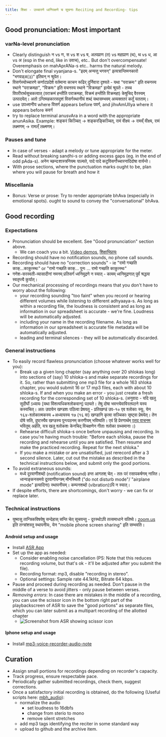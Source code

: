 ```yaml
---
title: शिक्षा - उच्चारणे ध्वनिरक्षणे च सूचनाः Reciting and Recording- tips 
---
```


## Good pronunciation: Most important

### varNa-level pronunciation
- Clearly distinguish न vs ण, स vs श vs ष, अल्पप्राण (त) vs महाप्राण (थ), थ vs ध, आ vs अ (esp in the end, like in उवाच), etc.. But don't overcompensate! Overemphasis on mahAprANa-s etc.. harms the natural melody.
- Don't elongate final vyanjana-s. "इदम् अन्यत्तु भगवन्" इत्यत्रान्तिमनकारो "भगवन्न्अ(३)" इतिवन् न श्रूयेत।
- विसर्गस्योच्चारणे कर्णाटप्रदेशे वर्तमाना काचन रूढिर् दुर्निवारा दृश्यते - यथा "पराक्रमः" इति वचनस्य स्थाने "पराक्रमहा", "विक्रमः" इति वचनस्य स्थाने "विक्रमहा" इत्येवं श्रूयते - तच्च विपरीरार्थसूचकत्वात् (पराक्रमं हन्तीति पराक्रमहा, विक्रमं‌ हन्तीति विक्रमहा) केषुचिद् वैरस्यम् उत्पादयेत्। अतो ऽन्तिमहकारसदृशं विसर्गस्थानीयं शब्दं‌ यथासम्भवम् अव्यक्ततरं‌ कर्तुं यतताम्। 
- use उपध्मानीय where विसर्ग appears before पवर्ग, and jihvAmUlIya where it appears before कवर्ग
- try to replace terminal anusvAra in a word with the appropriate anunAsika. Example: शङ्करं किञ्चित् -> शङ्करङ्किञ्चित्, रामं वीक्ष्य ->‌ रामव्ँ वीक्ष्य, रामं लक्ष्मणम् -> रामल्ँ लक्ष्मणम्।

### Pauses and tune
  - In case of verses - adapt a melody or tune appropriate for the meter. 
  - Read without breaking sandhi-s or adding excess gaps (eg. in the end of odd pAda-s). अनेन च्छन्दःशास्त्रनियमः पाल्यते, पादे पादे कटुविसर्गोच्चारनादिदोषा वार्यन्ते। 
  - With prose sections, where the punctuation marks ought to be, plan where you will pause for breath and how it 

### Miscellania
- Bonus: Verse or prose: Try to render appropriate bhAva (especially in emotional spots).
ought to sound to convey the "conversational" bhAva.

## Good recording
### Expectations
- Pronunciation should be excellent. See "Good pronunciation" section above.
  - We can coach you a bit. [Video demos](https://goo.gl/htvxdN), [शिक्षाभिप्रायः](http://vvasuki.github.io/saMskAra/sanskrit/shixaa/)
- Recording should have no notification sounds, no phone call sounds.
- Recording should have no "correction sounds" - ie "रामो गच्छति काक्...काकुत्स्थः" or "रामो गच्छति काक्... पुनः ... रामो गच्छति काकुत्स्थः"
- गणेश-सरस्वती-व्यासादीनां नमनम् प्रतिसर्गं ध्वनिमुद्रणे न स्यात् - कामम् ध्वनिमुद्रणात् पुर्वं श्रद्धया स्वतृप्त्यै कुर्यात्।
- Our mechanical processing of recordings means that you don't have to worry about the following:
  - your recording sounding "too faint" when you record or hearing different volumes while listening to different adhyaaya-s. As long as within a recording file, the loudness is consistent and as long as information in our spreadsheet is accurate - we're fine. Loudness will be automatically adjusted.
  - including your name in the recording filename. As long as information in our spreadsheet is accurate file metadata will be automatically adjusted.
  - leading and terminal silences - they will be automatically discarded.

### General instructions
- To easily record flawless pronunciation (choose whatever works well for you):
  - Break up a given long chapter (say anything over 20 shlokas long) into sections of (say) 10 shloka-s and make separate recordings for it. So, rather than submitting one mp3 file for a whole 163 shloka chapter, you would submit 16 or 17 mp3 files, each with about 10 shloka-s. If and when you make an error - you just create a fresh recording for the corresponding set of 10 shloka-s. (अनुवादः - यदि खलु सुदीर्घो‌ ऽध्यायः [यथा विंशत्यधिकश्लोकवान्] पठ्यते। तेषु दोषा भवन्त्येवाविरतपठने यस्य कस्यचित्। अतः‌ उपायेन खण्डशः‌ पठित्वा प्रेषयतु - प्रतिखण्डं उप-१० एव श्लोकाः स्युः, येन १६४-श्लोकात्मकस्य +अध्यायस्य १७ (१६ वा) खण्डानि कृत्वा सञ्चिकाः सृष्ट्वा प्रेषयेत्। तेन दोषे सति, दुष्टस्यैव खण्डस्य पुनःपठनम् करणीयम् भविष्यति। एवं‌ हि प्रेरणार्थम् [एतद् वाचनम्](https://archive.org/details/Raghuvamsha-mUlam-vedabhoomi.org/Raghuvamsha-Sarga02-21-33.mp3) भवितुम् अर्हति, यत्र खलु श्लोकशः‌ केनचिद् विचक्षणेन गीताः श्लोका ग्रथ्यमानाः।)
  - Rehearse difficult shloka-s once before unpausing and recording. In case you're having much trouble: "Before each shloka, pause the recording and rehearse until you are satisfied. Then resume and make the practiced recording. Repeat for the next shloka."
  - If you make a mistake or are unsatisified, just rerecord after a 3 second silence. Later, cut out the mistake as described in the technical instructions below, and submit only the good portions.
- To avoid extraneous sounds:
  - मध्ये दूरवाणीशब्दो (notification sound) हन्त आगतश् चेत् - ततः परं रसापकर्षणम् नास्ति। ध्वन्यङ्कनसमये दूरवाणीयन्त्रम् मौनस्थितौ ("do not disturb mode"/ "airplane mode" इत्यादिना) स्थापनीयम्। कम्पनशब्दो (vibration)ऽपि न स्यात्।
- If despite efforts, there are shortcomings, don't worry - we can fix or replace later.

### Technical instructions
- युष्मासु तान्त्रिकविषयेषु सन्देहास् सन्ति चेत् सूचयन्तु - दूरस्थोऽपि तत्समाधाने यतिष्ये। [zoom.us](https://play.google.com/store/apps/details?id=us.zoom.videomeetings) इति तन्त्रांशस्तु स्थापनीयः, येन "mobile phone screen sharing" इति सम्भवति।

#### Android setup and usage
- Install [ASR App](https://play.google.com/store/apps/details?id=com.nll.asr&hl=en)
- Set up the app as needed:
  - Consider enabling noise cancellation (PS: Note that this reduces recording volume, but that's ok - it'll be adjusted after you submit the file).
  - Recording format: mp3, disable "recording in stereo".
  - Optional settings: Sample rate 44.1kHz, Bitrate 64 kbps.
- Pause and proceed during recording as needed. Don't pause in the middle of a verse to avoid jitters - only pause between verses.
- *Removing errors*: In case there are mistakes in the middle of a recording, you can use the scissor icon in the bottom right part of the playbackscreen of ASR to save the "good portions" as separate files, which you can later submit as a multipart recording of the allotted chapter 
  - ![Screenshot from ASR showing scissor icon](https://i.imgur.com/jwqPDWs.png)

#### Iphone setup and usage
- Install [mp3-voice-recorder-audio-note](https://itunes.apple.com/us/app/mp3-voice-recorder-audio-note/id891186831?mt=8)

## Curation
- Assign small portions for recordings depending on recorder's capacity.
- Track progress, ensure respectable pace.
- Periodically gather submitted recordings, check them, suggest corrections.
- Once a satisfactory initial recording is obtained, do the following (Useful scripts here: [mbh_audio](https://github.com/sanskrit-coders/audio_curation/tree/master/curation_projects)):
  - normalize the audio
    - set loudness to 16dbfs
    - change from sterio to mono
    - remove silent stretches
  - add mp3 tags identifying the reciter in some standard way
  - upload to github and the archive item.
